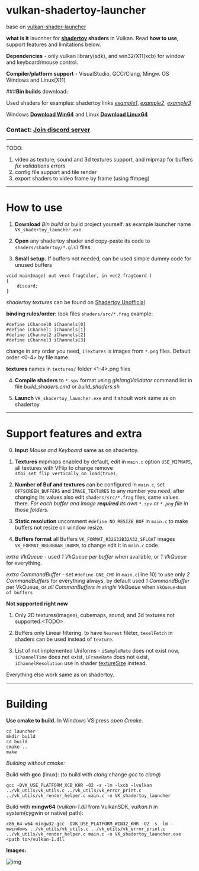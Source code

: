 # vulkan-shadertoy-launcher

base on [vulkan-shader-launcher](https://github.com/danilw/vulkan-shader-launcher)

**what is it** laucnher for **[shadertoy](https://www.shadertoy.com/) shaders** in Vulkan. Read **how to use**, support features and limitations below.

**Dependencies** - only vulkan library(sdk), and win32/X11(xcb) for window and keyboard/mouse control.

**Compiler/platform support** - VisualStudio, GCC/Clang, Mingw. OS Windows and Linux(X11)

###**Bin builds** download:

Used shaders for examples: shadertoy links *[example1](https://www.shadertoy.com/view/wlX3zn)*, *[example2](https://www.shadertoy.com/view/MstGWX)*, *[example3](https://www.shadertoy.com/view/lsXGzf)*

Windows **[Download Win64](https://danilw.github.io/GLSL-howto/vulkan_sh_launcher/shatertoy_launcher/vulkan-shadertoy-launcher_win.zip)** and Linux **[Download Linux64](https://danilw.github.io/GLSL-howto/vulkan_sh_launcher/shatertoy_launcher/vulkan-shadertoy-launcher_linux.zip)**

### Contact: [**Join discord server**](https://discord.gg/JKyqWgt)

___
TODO:

1. video as texture, sound and 3d textures support, and mipmap for buffers *fix validations errors*
2. config file support and tile render
3. export shaders to video frame by frame (using ffmpeg)

___
# How to use

1. **Download** *Bin build* or build project yourself. as example launcher name `VK_shadertoy_launcher.exe`

2. **Open** any shadertoy shader and copy-paste its code to `shaders/shadertoy/*.glsl` files.

3. **Small setup.** If buffers not needed, can be used simple dummy code for unused buffers 
```
void mainImage( out vec4 fragColor, in vec2 fragCoord )
{
    discard;
}
```
*shadertoy textures* can be found on [Shadertoy Unofficial](https://shadertoyunofficial.wordpress.com/2019/07/23/shadertoy-media-files/)

**binding rules/order:** look files `shaders/src/*.frag` example:
```
#define iChannel0 iChannels[0]
#define iChannel1 iChannels[1]
#define iChannel2 iChannels[2]
#define iChannel3 iChannels[3]
```
change in any order you need, `iTextures` is images from `*.png` files. Default order \<0-4\> by file name.

**textures** names in `textures/` folder \<1-4\>.png files

4. **Compile shaders** to `*.spv` format using *glslangValidator* command list in file *build_shaders.cmd* or *build_shaders.sh*

5. **Launch** `VK_shadertoy_launcher.exe` and it shoult work same as on shadertoy

___
# Support features and extra

0. **Input** *Mouse and Keyboard* same as on shadertoy.

1. **Textures** mipmaps enabled by default, edit in `main.c` option `USE_MIPMAPS`, all textures with VFlip to change remove `stbi_set_flip_vertically_on_load(true);`

2. **Number of Buf and textures** can be configured in `main.c`, set `OFFSCREEN_BUFFERS` and `IMAGE_TEXTURES` to any number you need, after changing its values also edit `shaders/src/*.frag` files, same values there. *For each buffer and image **required** its own `*.spv` or `*.png` file in those folders.*

3. **Static resolution** uncomment `#define NO_RESIZE_BUF` in `main.c` to make buffers not resize on window resize.

4. **Buffers format** all Buffers `VK_FORMAT_R32G32B32A32_SFLOAT` images `VK_FORMAT_R8G8B8A8_UNORM`, to change edit it in `main.c` code.

*extra VkQueue* - used *1 VkQueue per buffer* when available, or *1 VkQueue* for everything.

*extra CommandBuffer* - set `#define ONE_CMD` in `main.c`(line 10) to use only *2 CommandBuffers* for everything always, by default used *1 CommandBuffer* per VkQueue, or *all CommanBuffers in single VkQueue* when `VkQueue<Num of buffers`

**Not supported right now**

1. Only 2D textures(images), cubemaps, sound, and 3d textures not supported.\<TODO\>

2. Buffers only Linear filtering. to have `Nearest` fileter, `texelFetch` in shaders can be used instead of `texture`.

3. List of not implemented Uniforms - `iSampleRate` does not exist now, `iChannelTime` does not exist, `iFrameRate` does not exist, `iChannelResolution` use in shader [textureSize](https://www.khronos.org/registry/OpenGL-Refpages/gl4/html/textureSize.xhtml) instead.

Everything else work same as on shadertoy.

___
# Building

**Use cmake to build.** In Windows VS press *open Cmake*.
```
cd launcher
mkdir build
cd build
cmake ..
make
```

*Building without cmake:*

Build with **gcc** (linux): (to build with *clang* change *gcc* to *clang*)
```
gcc -DVK_USE_PLATFORM_XCB_KHR -O2 -s -lm -lxcb -lvulkan ../vk_utils/vk_utils.c ../vk_utils/vk_error_print.c ../vk_utils/vk_render_helper.c main.c -o VK_shadertoy_launcher
```
Build with **mingw64** (*vulkan-1.dll* from VulkanSDK, *vulkan.h* in system(cygwin or native) path):
```
x86_64-w64-mingw32-gcc -DVK_USE_PLATFORM_WIN32_KHR -O2 -s -lm -mwindows ../vk_utils/vk_utils.c ../vk_utils/vk_error_print.c ../vk_utils/vk_render_helper.c main.c -o VK_shadertoy_launcher.exe <path to>/vulkan-1.dll
```

**Images:** 

![img](https://danilw.github.io/GLSL-howto/vulkan_sh_launcher/shatertoy_launcher/img.png)



